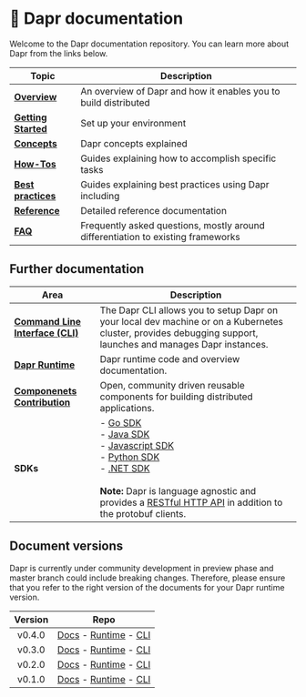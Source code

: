 # 📖 Dapr documentation

Welcome to the Dapr documentation repository. You can learn more about Dapr from the links below.

| Topic | Description |
|-------|-------------|
|**[Overview](./overview)** | An overview of Dapr and how it enables you to build distributed |applications
|**[Getting Started](./getting-started)** | Set up your environment
|**[Concepts](./concepts)** | Dapr concepts explained
|**[How-Tos](./howto)** | Guides explaining how to accomplish specific tasks
|**[Best practices](./best-practices)** | Guides explaining best practices  using Dapr including |[debugging and troubleshooting](https://github.com/dapr/docs/tree/master/best-practices/|troubleshooting)
|**[Reference](./reference)** | Detailed reference documentation
|**[FAQ](FAQ.md)** | Frequently asked questions, mostly around differentiation to existing frameworks

## Further documentation

| Area | Description |
|------|-------------|
| **[Command Line Interface (CLI)](https://github.com/dapr/cli)** | The Dapr CLI allows you to setup Dapr on your local dev machine or on a Kubernetes cluster, provides debugging support, launches and manages Dapr instances.
| **[Dapr Runtime](https://github.com/dapr/dapr)** | Dapr runtime code and overview documentation.
| **[Componenets Contribution](https://github.com/dapr/components-contrib)** | Open, community driven reusable components for building distributed applications.
| **SDKs** | - [Go SDK](https://github.com/dapr/go-sdk)<br>- [Java SDK](https://github.com/dapr/java-sdk)<br>- [Javascript SDK](https://github.com/dapr/js-sdk)<br>- [Python SDK](https://github.com/dapr/python-sdk)<br>- [.NET SDK](https://github.com/dapr/dotnet-sdk)<br><br>**Note:** Dapr is language agnostic and provides a [RESTful HTTP API](./reference/api/README.md) in addition to the protobuf clients.

## Document versions

Dapr is currently under community development in preview phase and master branch could include breaking changes. Therefore, please ensure that you refer to the right version of the documents for your Dapr runtime version.

| Version | Repo |
|:-------:|:----:|
| v0.4.0 | [Docs](https://github.com/dapr/docs/tree/v0.4.0) - [Runtime](https://github.com/dapr/dapr/tree/v0.4.0) - [CLI](https://github.com/dapr/cli/tree/release-0.4)
| v0.3.0 | [Docs](https://github.com/dapr/docs/tree/v0.3.0) - [Runtime](https://github.com/dapr/dapr/tree/v0.3.0) - [CLI](https://github.com/dapr/cli/tree/release-0.3)
| v0.2.0 | [Docs](https://github.com/dapr/docs/tree/v0.2.0) - [Runtime](https://github.com/dapr/dapr/tree/v0.2.0) - [CLI](https://github.com/dapr/cli/tree/release-0.2)
| v0.1.0 | [Docs](https://github.com/dapr/docs/tree/v0.1.0) - [Runtime](https://github.com/dapr/dapr/tree/v0.1.0) - [CLI](https://github.com/dapr/cli/tree/release-0.1)



